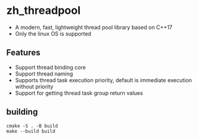# zh_threadpool
- A modern, fast, lightweight thread pool library based on C++17
- Only the linux OS is supported

## Features

- Support thread binding core
- Support thread naming
- Supports thread task execution priority, default is immediate execution without priority
- Support for getting thread task group return values

## building

```shell
cmake -S . -B build
make --build build
```


